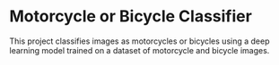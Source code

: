 # Motorcycle or Bicycle Classifier

This project classifies images as motorcycles or bicycles using a deep learning model trained on a dataset of motorcycle and bicycle images.
